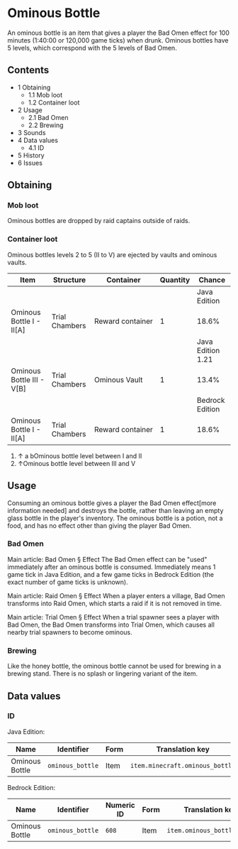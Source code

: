 # Ominous Bottle
An ominous bottle is an item that gives a player the Bad Omen effect for 100 minutes (1:40:00 or 120,000 game ticks) when drunk. Ominous bottles have 5 levels, which correspond with the 5 levels of Bad Omen.

## Contents
- 1 Obtaining
	- 1.1 Mob loot
	- 1.2 Container loot
- 2 Usage
	- 2.1 Bad Omen
	- 2.2 Brewing
- 3 Sounds
- 4 Data values
	- 4.1 ID
- 5 History
- 6 Issues

## Obtaining
### Mob loot
Ominous bottles are dropped by raid captains outside of raids.

### Container loot
Ominous bottles levels 2 to 5 (II to V) are ejected by vaults and ominous vaults.

| Item                      | Structure      | Container        | Quantity | Chance            |
|---------------------------|----------------|------------------|----------|-------------------|
|                           |                |                  |          | Java Edition      |
| Ominous Bottle I - II[A]  | Trial Chambers | Reward container | 1        | 18.6%             |
|                           |                |                  |          | Java Edition 1.21 |
| Ominous Bottle III - V[B] | Trial Chambers | Ominous Vault    | 1        | 13.4%             |
|                           |                |                  |          | Bedrock Edition   |
| Ominous Bottle I - II[A]  | Trial Chambers | Reward container | 1        | 18.6%             |

1. ↑ a bOminous bottle level between I and II
2. ↑Ominous bottle level between III and V

## Usage
Consuming an ominous bottle gives a player the Bad Omen effect[more information needed] and destroys the bottle, rather than leaving an empty glass bottle in the player's inventory. The ominous bottle is a potion, not a food, and has no effect other than giving the player Bad Omen.

### Bad Omen
Main article: Bad Omen § Effect
The Bad Omen effect can be "used" immediately after an ominous bottle is consumed. Immediately means 1 game tick in Java Edition, and a few game ticks in Bedrock Edition (the exact number of game ticks is unknown).

Main article: Raid Omen § Effect
When a player enters a village, Bad Omen transforms into Raid Omen, which starts a raid if it is not removed in time.

Main article: Trial Omen § Effect
When a trial spawner sees a player with Bad Omen, the Bad Omen transforms into Trial Omen, which causes all nearby trial spawners to become ominous.

### Brewing
Like the honey bottle, the ominous bottle cannot be used for brewing in a brewing stand. There is no splash or lingering variant of the item.

## Data values
### ID
Java Edition:

| Name           | Identifier       | Form | Translation key                 |
|----------------|------------------|------|---------------------------------|
| Ominous Bottle | `ominous_bottle` | Item | `item.minecraft.ominous_bottle` |

Bedrock Edition:

| Name           | Identifier       | Numeric ID | Form | Translation key            |
|----------------|------------------|------------|------|----------------------------|
| Ominous Bottle | `ominous_bottle` | `608`      | Item | `item.ominous_bottle.name` |

